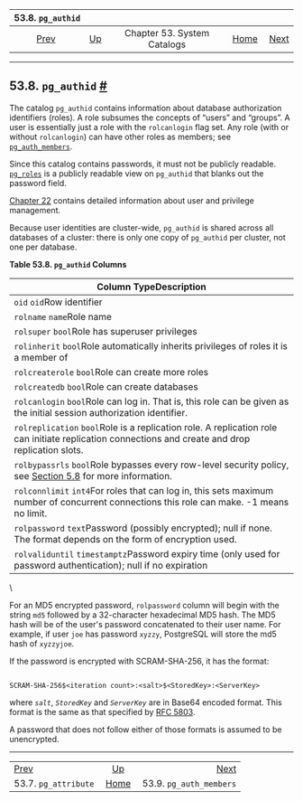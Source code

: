 

|                    53.8. `pg_authid`                    |                                                   |                             |                                                       |                                                               |
| :-----------------------------------------------------: | :------------------------------------------------ | :-------------------------: | ----------------------------------------------------: | ------------------------------------------------------------: |
| [Prev](catalog-pg-attribute.html "53.7. pg_attribute")  | [Up](catalogs.html "Chapter 53. System Catalogs") | Chapter 53. System Catalogs | [Home](index.html "PostgreSQL 17devel Documentation") |  [Next](catalog-pg-auth-members.html "53.9. pg_auth_members") |

***

## 53.8. `pg_authid` [#](#CATALOG-PG-AUTHID)

The catalog `pg_authid` contains information about database authorization identifiers (roles). A role subsumes the concepts of “users” and “groups”. A user is essentially just a role with the `rolcanlogin` flag set. Any role (with or without `rolcanlogin`) can have other roles as members; see [`pg_auth_members`](catalog-pg-auth-members.html "53.9. pg_auth_members").

Since this catalog contains passwords, it must not be publicly readable. [`pg_roles`](view-pg-roles.html "54.20. pg_roles") is a publicly readable view on `pg_authid` that blanks out the password field.

[Chapter 22](user-manag.html "Chapter 22. Database Roles") contains detailed information about user and privilege management.

Because user identities are cluster-wide, `pg_authid` is shared across all databases of a cluster: there is only one copy of `pg_authid` per cluster, not one per database.

**Table 53.8. `pg_authid` Columns**

| Column TypeDescription                                                                                                                                         |
| -------------------------------------------------------------------------------------------------------------------------------------------------------------- |
| `oid` `oid`Row identifier                                                                                                                                      |
| `rolname` `name`Role name                                                                                                                                      |
| `rolsuper` `bool`Role has superuser privileges                                                                                                                 |
| `rolinherit` `bool`Role automatically inherits privileges of roles it is a member of                                                                           |
| `rolcreaterole` `bool`Role can create more roles                                                                                                               |
| `rolcreatedb` `bool`Role can create databases                                                                                                                  |
| `rolcanlogin` `bool`Role can log in. That is, this role can be given as the initial session authorization identifier.                                          |
| `rolreplication` `bool`Role is a replication role. A replication role can initiate replication connections and create and drop replication slots.              |
| `rolbypassrls` `bool`Role bypasses every row-level security policy, see [Section 5.8](ddl-rowsecurity.html "5.8. Row Security Policies") for more information. |
| `rolconnlimit` `int4`For roles that can log in, this sets maximum number of concurrent connections this role can make. -1 means no limit.                      |
| `rolpassword` `text`Password (possibly encrypted); null if none. The format depends on the form of encryption used.                                            |
| `rolvaliduntil` `timestamptz`Password expiry time (only used for password authentication); null if no expiration                                               |

\

For an MD5 encrypted password, `rolpassword` column will begin with the string `md5` followed by a 32-character hexadecimal MD5 hash. The MD5 hash will be of the user's password concatenated to their user name. For example, if user `joe` has password `xyzzy`, PostgreSQL will store the md5 hash of `xyzzyjoe`.

If the password is encrypted with SCRAM-SHA-256, it has the format:

```

SCRAM-SHA-256$<iteration count>:<salt>$<StoredKey>:<ServerKey>
```

where *`salt`*, *`StoredKey`* and *`ServerKey`* are in Base64 encoded format. This format is the same as that specified by [RFC 5803](https://tools.ietf.org/html/rfc5803).

A password that does not follow either of those formats is assumed to be unencrypted.

***

|                                                         |                                                       |                                                               |
| :------------------------------------------------------ | :---------------------------------------------------: | ------------------------------------------------------------: |
| [Prev](catalog-pg-attribute.html "53.7. pg_attribute")  |   [Up](catalogs.html "Chapter 53. System Catalogs")   |  [Next](catalog-pg-auth-members.html "53.9. pg_auth_members") |
| 53.7. `pg_attribute`                                    | [Home](index.html "PostgreSQL 17devel Documentation") |                                       53.9. `pg_auth_members` |

